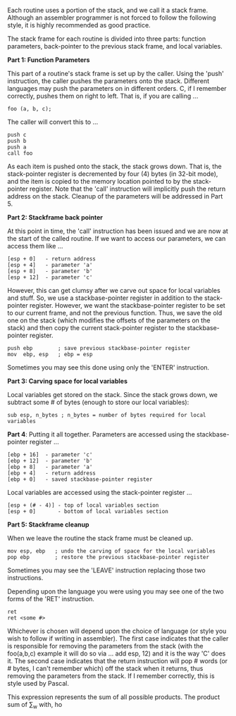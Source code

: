 Each routine uses a portion of the stack, and we call it a stack frame. Although an assembler programmer is not forced to follow the following style, it is highly recommended as good practice.

The stack frame for each routine is divided into three parts: function parameters, back-pointer to the previous stack frame, and local variables.

**Part 1: Function Parameters**

This part of a routine's stack frame is set up by the caller. Using the 'push' instruction, the caller pushes the parameters onto the stack. Different languages may push the parameters on in different orders. C, if I remember correctly, pushes them on right to left. That is, if you are calling ...

```
foo (a, b, c);
```

The caller will convert this to ...

```
push c
push b
push a
call foo
```

As each item is pushed onto the stack, the stack grows down. That is, the stack-pointer register is decremented by four (4) bytes (in 32-bit mode), and the item is copied to the memory location pointed to by the stack-pointer register. Note that the 'call' instruction will implicitly push the return address on the stack. Cleanup of the parameters will be addressed in Part 5.

**Part 2: Stackframe back pointer**

At this point in time, the 'call' instruction has been issued and we are now at the start of the called routine. If we want to access our parameters, we can access them like ...

```
[esp + 0]   - return address
[esp + 4]   - parameter 'a'
[esp + 8]   - parameter 'b'
[esp + 12]  - parameter 'c'
```

However, this can get clumsy after we carve out space for local variables and stuff. So, we use a stackbase-pointer register in addition to the stack-pointer register. However, we want the stackbase-pointer register to be set to our current frame, and not the previous function. Thus, we save the old one on the stack (which modifies the offsets of the parameters on the stack) and then copy the current stack-pointer register to the stackbase-pointer register.

```
push ebp        ; save previous stackbase-pointer register
mov  ebp, esp   ; ebp = esp
```

Sometimes you may see this done using only the 'ENTER' instruction.

**Part 3: Carving space for local variables**

Local variables get stored on the stack. Since the stack grows down, we subtract some # of bytes (enough to store our local variables):

`sub esp, n_bytes ; n_bytes = number of bytes required for local variables`

**Part 4**: Putting it all together. Parameters are accessed using the stackbase-pointer register ...

```
[ebp + 16]  - parameter 'c'
[ebp + 12]  - parameter 'b'
[ebp + 8]   - parameter 'a'
[ebp + 4]   - return address
[ebp + 0]   - saved stackbase-pointer register
```

Local variables are accessed using the stack-pointer register ...

```
[esp + (# - 4)] - top of local variables section
[esp + 0]       - bottom of local variables section
```

**Part 5: Stackframe cleanup**

When we leave the routine the stack frame must be cleaned up.

```
mov esp, ebp   ; undo the carving of space for the local variables
pop ebp        ; restore the previous stackbase-pointer register
```

Sometimes you may see the 'LEAVE' instruction replacing those two instructions.

Depending upon the language you were using you may see one of the two forms of the 'RET' instruction.

```
ret
ret <some #>
```

Whichever is chosen will depend upon the choice of language (or style you wish to follow if writing in assembler). The first case indicates that the caller is responsible for removing the parameters from the stack (with the foo(a,b,c) example it will do so via ... add esp, 12) and it is the way 'C' does it. The second case indicates that the return instruction will pop # words (or # bytes, I can't remember which) off the stack when it returns, thus removing the parameters from the stack. If I remember correctly, this is style used by Pascal.

This expression represents the sum of all possible products. The product sum of $\sum$<sub>w</sub> with, ho